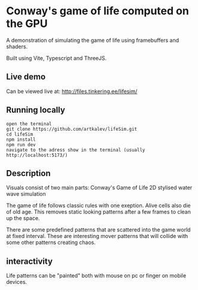 # Conway's game of life computed on the GPU
A demonstration of simulating the game of life
using framebuffers and shaders.

Built using Vite, Typescript and ThreeJS.

## Live demo
Can be viewed live at: http://files.tinkering.ee/lifesim/

## Running locally
    open the terminal
    git clone https://github.com/artkalev/lifeSim.git
    cd lifeSim
    npm install
    npm run dev
    navigate to the adress show in the terminal (usually http://localhost:5173/)

## Description
Visuals consist of two main parts:
    Conway's Game of Life
    2D stylised water wave simulation

The game of life follows classic rules with one exeption. Alive cells also die of old age. This removes static looking patterns after a few frames to clean up the space.

There are some predefined patterns that are scattered into the game world at fixed interval. These are interesting mover patterns that will collide with some other patterns creating chaos.

## interactivity
Life patterns can be "painted" both with mouse on pc or finger on mobile devices.